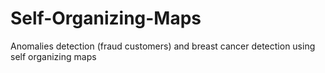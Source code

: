 # Self-Organizing-Maps

Anomalies detection (fraud customers) and breast cancer detection using self organizing maps
